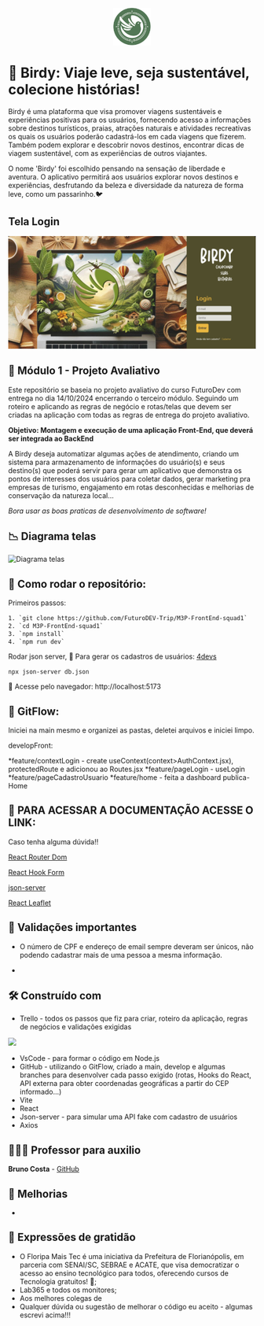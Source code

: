 
<p align="center">
  <img src="./src/assets/Birdyverde.png" width="15%" alt="Logo da Birdy" style="vertical-align: middle;"/>
  <h1> 🪽 Birdy: Viaje leve, seja sustentável,  colecione histórias! </h1>


   Birdy é uma plataforma que visa promover viagens sustentáveis e experiências positivas para os usuários, fornecendo acesso a informações sobre destinos turísticos, praias, atrações naturais e atividades recreativas os quais os usuários poderão cadastrá-los em cada viagens que fizerem. Também podem explorar e descobrir novos destinos, encontrar dicas de viagem sustentável, com as experiências de outros viajantes.

  O nome 'Birdy' foi escolhido pensando na sensação de liberdade e aventura. 
O aplicativo permitirá aos usuários explorar novos destinos e experiências, desfrutando da beleza e diversidade da natureza de forma leve, como um passarinho.🐦


## Tela Login

![image](./src/assets/tela-login.png)

  
## 🏦 Módulo 1 - Projeto Avaliativo

Este repositório se baseia no projeto avaliativo do curso FuturoDev com entrega no dia 14/10/2024 encerrando o terceiro módulo.
Seguindo um roteiro e aplicando as regras de negócio e rotas/telas que devem ser criadas na aplicação com todas as regras de entrega do projeto avaliativo.

**Objetivo: Montagem e execução de uma aplicação Front-End, que deverá ser integrada ao BackEnd**

 A Birdy deseja automatizar algumas ações de atendimento, criando um sistema para armazenamento de informações do usuário(s) e seus destino(s) que poderá servir para gerar um aplicativo que demonstra os pontos de interesses dos usuários para coletar dados, gerar marketing pra empresas de turismo, engajamento em rotas desconhecidas e melhorias de conservação da natureza local...

  *Bora usar as boas praticas de desenvolvimento de software!*

  ## 📉 Diagrama telas

  <img src = "../M3P-FrontEnd-Pri/src//assets/Diagrama de telas.png" alt="Diagrama telas"/>

## 🤖 Como rodar o repositório:

Primeiros passos:

    1. `git clone https://github.com/FuturoDEV-Trip/M3P-FrontEnd-squad1`
    2. `cd M3P-FrontEnd-squad1`
    3. `npm install`
    4. `npm run dev`

Rodar json server, 🙋 Para gerar os cadastros de usuários: [4devs](https://www.4devs.com.br/gerador_de_pessoas)

```
npx json-server db.json
```
🛝 Acesse pelo navegador:
    http://localhost:5173

## 🌊 GitFlow:

Iniciei na main mesmo e organizei as pastas, deletei arquivos e iniciei limpo.

developFront: 

*feature/contextLogin - create useContext(context>AuthContext.jsx), protectedRoute e adicionou ao Routes.jsx
*feature/pageLogin - useLogin
*feature/pageCadastroUsuario
*feature/home - feita a dashboard publica-Home 



## 📂 PARA ACESSAR A DOCUMENTAÇÃO ACESSE O LINK:

Caso tenha alguma dúvida!!

[React Router Dom](https://reactrouter.com/en/main/start/tutorial)

[React Hook Form](https://react-hook-form.com/get-started)

[json-server](https://www.npmjs.com/package/json-server)

[React Leaflet](https://react-leaflet.js.org/)

  
## 🔪 Validações importantes

- O número de CPF e endereço de email sempre deveram ser únicos, não podendo cadastrar mais de uma pessoa a mesma informação.

- 

  
## 🛠️ Construído com

- Trello - todos os passos que fiz para criar, roteiro da aplicação, regras de negócios e validações exigidas

<p>
    <img src="./src/assets/Captura de Tela 2024-10-14 às 21.47.51.png" />
</p>

- VsCode - para formar o código em Node.js
- GitHub - utilizando o GitFlow, criado a main, develop e algumas branches para desenvolver cada passo exigido (rotas, Hooks do React, API externa para obter coordenadas geográficas a partir do CEP informado...)
- Vite
- React
- Json-server - para simular uma API fake com cadastro de usuários
- Axios

## 🧑🏻‍🏫 Professor para auxilio

**Bruno Costa** - [GitHub](https://github.com/Bruno-Costa-fig)

## 👀 Melhorias

- 

## 🎁 Expressões de gratidão

* O Floripa Mais Tec é uma iniciativa da Prefeitura de Florianópolis, em parceria com SENAI/SC, SEBRAE e ACATE, que visa democratizar o acesso ao ensino tecnológico para todos, oferecendo cursos de Tecnologia gratuitos!  📢;
* Lab365 e todos os monitores;
* Aos melhores colegas de 
* Qualquer dúvida ou sugestão de melhorar o código eu aceito - algumas escrevi acima!!!




